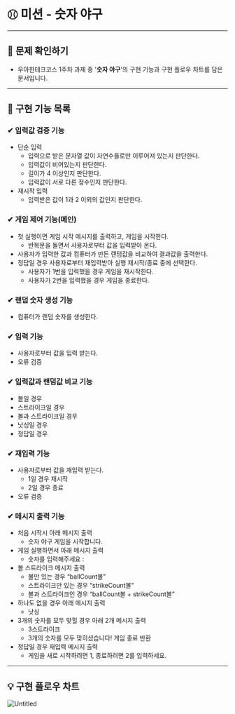 # **⚾︎ 미션 - 숫자 야구**

---

## 👀 문제 확인하기
- 우아한테크코스 1주차 과제 중 '**숫자 야구**'의 구현 기능과 구현 플로우 차트를 담은 문서입니다.

---

## 🌟 구현 기능 목록

### ✔ 입력값 검증 기능 ️
- 단순 입력
    - 입력으로 받은 문자열 값이 자연수들로만 이루어져 있는지 판단한다.
    - 입력값이 비어있는지 판단한다.
    - 길이가 4 이상인지 판단한다.
    - 입력값이 서로 다른 정수인지 판단한다.
- 재시작 입력
    - 입력받은 값이 1과 2 이외의 값인지 판단한다.

### ✔ 게임 제어 기능(메인)
- 첫 실행이면 게임 시작 메시지를 출력하고, 게임을 시작한다.
    - 반복문을 돌면서 사용자로부터 값을 입력받아 온다.
- 사용자가 입력한 값과 컴퓨터가 만든 랜덤값을 비교하여 결과값을 출력한다.
- 정답일 경우 사용자로부터 재입력받아 실행 재시작/종료 중에 선택한다.
    - 사용자가 1번을 입력했을 경우 게임을 재시작한다.
    - 사용자가 2번을 입력했을 경우 게임을 종료한다.

### ✔ 랜덤 숫자 생성 기능
- 컴퓨터가 랜덤 숫자를 생성한다.

### ✔ 입력 기능
- 사용자로부터 값을 입력 받는다.
- 오류 검증

### ✔ 입력값과 랜덤값 비교 기능
- 볼일 경우
- 스트라이크일 경우
- 볼과 스트라이크일 경우
- 낫싱일 경우
- 정답일 경우

### ✔ 재입력 기능
- 사용자로부터 값을 재입력 받는다.
    - 1일 경우 재시작
    - 2일 경우 종료
- 오류 검증

### ✔ 메시지 출력 기능
- 처음 시작시 아래 메시지 출력
    - 숫자 야구 게임을 시작합니다.
- 게임 실행하면서 아래 메시지 출력
    - 숫자를 입력해주세요 :
- 볼 스트라이크 메시지 출력
    - 볼만 있는 경우 “ballCount볼”
    - 스트라이크만 있는 경우 “strikeCount볼”
    - 볼과 스트라이크인 경우 “ballCount볼 + strikeCount볼”
- 하나도 없을 경우 아래 메시지 출력
    - 낫싱
- 3개의 숫자를 모두 맞힐 경우 아래 2개 메시지 출력
    - 3스트라이크
    - 3개의 숫자를 모두 맞히셨습니다! 게임 종료 반환
- 정답일 경우 재입력 메시지 출력
    - 게임을 새로 시작하려면 1, 종료하려면 2를 입력하세요.
---

## 💡 구현 플로우 차트
![Untitled](https://prod-files-secure.s3.us-west-2.amazonaws.com/818a3c67-6944-4c87-801a-1b53418733b2/3b4b22b6-b6d7-4ef7-b01e-b627b27d5d57/Untitled.png)